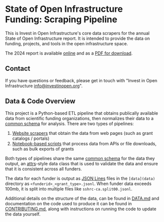 # State of Open Infrastructure Funding: Scraping Pipeline

This is Invest in Open Infrastructure's core data scrapers for the annual State of Open Infrastructure report. It is intended to provide the data on funding, projects, and tools in the open infrastructure space.

The 2024 report is available [online](https://investinopen.org/state-of-open-infrastructure-2024) and as a [PDF for download](https://doi.org/10.5281/zenodo.10934089).

## Contact

If you have questions or feedback, please get in touch with "Invest in Open Infrastructure <info@investinopen.org>".

## Data & Code Overview

This project is a Python-based ETL pipeline that obtains publically available data from scientific funding organizations, then normalizes their data to a [common schema](oic_scrape/items.py) for analysis. There are two types of pipelines:

1. [Website scrapers](oic_scrape/spiders) that obtain the data from web pages (such as grant catalogs / portals)
2. [Notebook-based scripts](notebook_pipelines) that process data from APIs or file downloads, such as bulk exports of grants

Both types of pipelines share the same [common schema](oic_scrape/items.py) for the data they output, an [attrs](https://www.attrs.org/en/stable/)-style data class that is used to validate the data and ensure that it is consistent across all funders.

The data for each funder is output as [JSON Lines](https://jsonlines.org/) files in the `[data](data)` directory as `<funderid>_<grant_type>.jsonl`. When funder data exceeds 100mb, it is split into multiple files like `sshrc-ca.split00.jsonl`.

Additional details on the structure of the data, can be found in [DATA.md](DATA.md) and documentation on the code used to produce it can be found in [CONTRIBUTING.md](CONTRIBUTING.md), along with instructions on running the code to update the data yourself.
